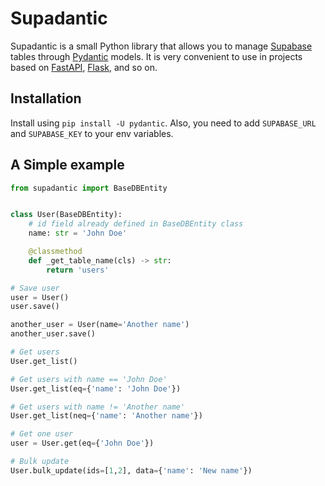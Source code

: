 # Supadantic

Supadantic is a small Python library that allows you to manage [Supabase](supabase.com) tables through [Pydantic](https://github.com/pydantic/pydantic) models. It is very convenient to use in projects based on [FastAPI](https://github.com/tiangolo/fastapi), [Flask](https://github.com/pallets/flask), and so on.


## Installation

Install using `pip install -U pydantic`.
Also, you need to add `SUPABASE_URL` and `SUPABASE_KEY` to your env variables.


## A Simple example

```python
from supadantic import BaseDBEntity


class User(BaseDBEntity):
    # id field already defined in BaseDBEntity class
    name: str = 'John Doe'

    @classmethod
    def _get_table_name(cls) -> str:
        return 'users'

# Save user
user = User()
user.save()

another_user = User(name='Another name')
another_user.save()

# Get users
User.get_list()

# Get users with name == 'John Doe'
User.get_list(eq={'name': 'John Doe'})

# Get users with name != 'Another name'
User.get_list(neq={'name': 'Another name'})

# Get one user
user = User.get(eq={'John Doe'})

# Bulk update
User.bulk_update(ids=[1,2], data={'name': 'New name'})
```
